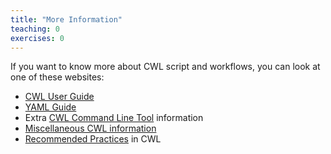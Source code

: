 ```yaml
---
title: "More Information"
teaching: 0
exercises: 0
---
```

If you want to know more about CWL script and workflows, you can look at one of these websites:

- [CWL User Guide](http://www.commonwl.org/user_guide/index.html)
- [YAML Guide](http://www.commonwl.org/user_guide/yaml/)
- Extra [CWL Command Line Tool](https://www.commonwl.org/v1.0/CommandLineTool.html#CommandLineTool) information
- [Miscellaneous CWL information](http://www.commonwl.org/user_guide/misc/)
- [Recommended Practices](http://www.commonwl.org/user_guide/rec-practices/) in CWL
